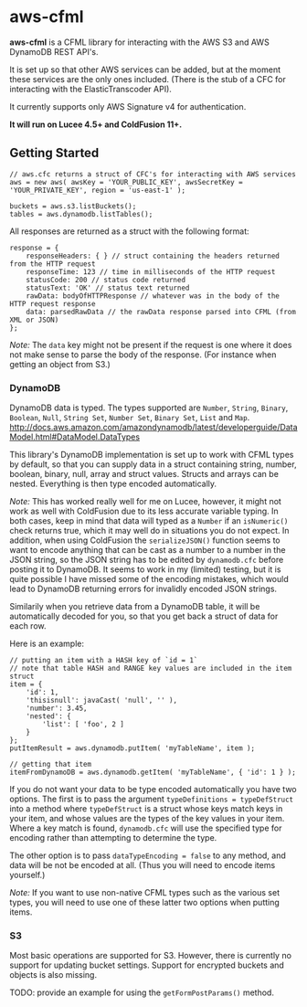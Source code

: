# aws-cfml

**aws-cfml** is a CFML library for interacting with the AWS S3 and AWS DynamoDB REST API's.

It is set up so that other AWS services can be added, but at the moment these services are the only ones included. (There is the stub of a CFC for interacting with the ElasticTranscoder API).

It currently supports only AWS Signature v4 for authentication.

**It will run on Lucee 4.5+ and ColdFusion 11+.**

## Getting Started

	// aws.cfc returns a struct of CFC's for interacting with AWS services
	aws = new aws( awsKey = 'YOUR_PUBLIC_KEY', awsSecretKey = 'YOUR_PRIVATE_KEY', region = 'us-east-1' );

	buckets = aws.s3.listBuckets();
	tables = aws.dynamodb.listTables();

All responses are returned as a struct with the following format:

	response = {
		responseHeaders: { } // struct containing the headers returned from the HTTP request
		responseTime: 123 // time in milliseconds of the HTTP request
		statusCode: 200 // status code returned
		statusText: 'OK' // status text returned
		rawData: bodyOfHTTPResponse // whatever was in the body of the HTTP request response
		data: parsedRawData // the rawData response parsed into CFML (from XML or JSON)
	};

_Note:_ The `data` key might not be present if the request is one where it does not make sense to parse the body of the response. (For instance when getting an object from S3.)

### DynamoDB

DynamoDB data is typed. The types supported are `Number`, `String`, `Binary`, `Boolean`, `Null`, `String Set`, `Number Set`, `Binary Set`, `List` and `Map`.
http://docs.aws.amazon.com/amazondynamodb/latest/developerguide/DataModel.html#DataModel.DataTypes

This library's DynamoDB implementation is set up to work with CFML types by default, so that you can supply data in a struct containing string, number, boolean, binary, null, array and struct values. Structs and arrays can be nested. Everything is then type encoded automatically.

_Note:_ This has worked really well for me on Lucee, however, it might not work as well with ColdFusion due to its less accurate variable typing. In both cases, keep in mind that data will typed as a `Number` if an `isNumeric()` check returns true, which it may well do in situations you do not expect. In addition, when using ColdFusion the `serializeJSON()` function seems to want to encode anything that can be cast as a number to a number in the JSON string, so the JSON string has to be edited by `dynamodb.cfc` before posting it to DynamoDB. It seems to work in my (limited) testing, but it is quite possible I have missed some of the encoding mistakes, which would lead to DynamoDB returning errors for invalidly encoded JSON strings.

Similarily when you retrieve data from a DynamoDB table, it will be automatically decoded for you, so that you get back a struct of data for each row.

Here is an example:

	// putting an item with a HASH key of `id = 1`
	// note that table HASH and RANGE key values are included in the item struct
	item = {
		'id': 1,
		'thisisnull': javaCast( 'null', '' ),
		'number': 3.45,
		'nested': {
			'list': [ 'foo', 2 ]
		}
	};
	putItemResult = aws.dynamodb.putItem( 'myTableName', item );

	// getting that item
	itemFromDynamoDB = aws.dynamodb.getItem( 'myTableName', { 'id': 1 } );

If you do not want your data to be type encoded automatically you have two options. The first is to pass the argument `typeDefinitions = typeDefStruct` into a method where `typeDefStruct` is a struct whose keys match keys in your item, and whose values are the types of the key values in your item. Where a key match is found, `dynamodb.cfc` will use the specified type for encoding rather than attempting to determine the type.

 The other option is to pass `dataTypeEncoding = false` to any method, and data will be not be encoded at all. (Thus you will need to encode items yourself.)

 _Note:_ If you want to use non-native CFML types such as the various set types, you will need to use one of these latter two options when putting items.

### S3

Most basic operations are supported for S3. However, there is currently no support for updating bucket settings. Support for encrypted buckets and objects is also missing.

TODO: provide an example for using the `getFormPostParams()` method.